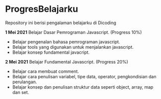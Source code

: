 # ProgresBelajarku
Repository ini berisi pengalaman belajarku di Dicoding

**1 Mei 2021**
Belajar Dasar Pemrograman Javascript. (Progress 10%)
  * Belajar pengenalan bahasa pemrograman javascript.
  * Belajar tools yang digunakan untuk menjalankan javascript.
  * Belajar konsep fundamental javacript.

**2 Mei 2021**
Belajar Fundamental Javascript. (Progress 20%)
  * Belajar cara membuat comment.
  * Belajar cara penulisan variabel, tipe data, operator, pengkondisian dan perulangan.
  * Belajar konsep dan penulisan struktur data seperti object, array, map dan set.

